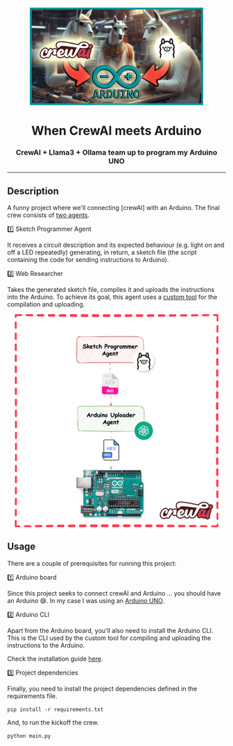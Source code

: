 <p align="center">
    <img alt="img" src="img/img.png" width=400 />
    <h1 align="center">When CrewAI meets Arduino</h1>
    <h3 align="center">CrewAI + Llama3 + Ollama team up to program my Arduino UNO</h3>
</p>

---

## Description

A funny project where we'll connecting [crewAI] with an Arduino. The final
crew consists of [two agents](agents.py).

1️⃣ Sketch Programmer Agent

It receives a circuit description and its expected behaviour (e.g. light on and off a LED repeatedly) generating, 
in return, a sketch file (the script containing the code for sending instructions to Arduino).

2️⃣ Web Researcher

Takes the generated sketch file, compiles it and uploads the instructions into the Arduino. To achieve its goal, this agent uses a [custom tool](tools%2Farduino.py)
for the compilation and uploading.
  
  
<p align="center">
    <img alt="img" src="img/crewai_linkedin_influencer.drawio.svg" width=470 />
</p>


## Usage

There are a couple of prerequisites for running this project:

1️⃣ Arduino board

Since this project seeks to connect crewAI and Arduino ... you should 
have an Arduino 😅. In my case I was using an [Arduino UNO](https://store.arduino.cc/products/arduino-uno-rev3).

2️⃣ Arduino CLI

Apart from the Arduino board, you'll also need to install the Arduino CLI. This is 
the CLI used by the custom tool for compiling and uploading the instructions to the Arduino.

Check the installation guide [here](https://arduino.github.io/arduino-cli/0.35/installation/).

3️⃣ Project dependencies

Finally, you need to install the project dependencies defined in the
requirements file.

```
pip install -r requirements.txt
```

And, to run the kickoff the crew.

```
python main.py
```
